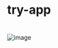 # try-app
# 
![image](https://user-images.githubusercontent.com/74981231/226112736-b2266caa-1ac2-4407-bbc3-607bf33dac57.png)

